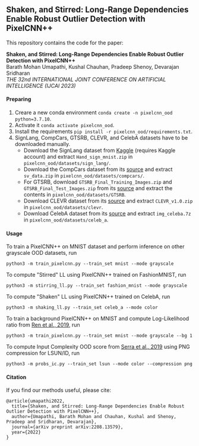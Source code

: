 ## Shaken, and Stirred: Long-Range Dependencies Enable Robust Outlier Detection with PixelCNN++

This repository contains the code for the paper:

**Shaken, and Stirred: Long-Range Dependencies Enable Robust Outlier Detection with PixelCNN++** <br>
Barath Mohan Umapathi, Kushal Chauhan, Pradeep Shenoy, Devarajan Sridharan <br>
*THE 32nd INTERNATIONAL JOINT CONFERENCE ON ARTIFICIAL INTELLIGENCE (IJCAI 2023)* <br>

#### Preparing
1. Creare a new conda environment `conda create -n pixelcnn_ood python=3.7.10`.
2. Activate it `conda activate pixelcnn_ood`.
3. Install the requirements `pip install -r pixelcnn_ood/requirements.txt`.
4. SignLang, CompCars, GTSRB, CLEVR, and CelebA datasets have to be downloaded manually.
	- Download the SignLang dataset from [Kaggle](https://www.kaggle.com/ash2703/handsignimages) (requires Kaggle account) and extract `Hand_sign_mnist.zip` in `pixelcnn_ood/datasets/sign_lang/`.
	- Download the CompCars dataset from its [source](http://mmlab.ie.cuhk.edu.hk/datasets/comp_cars/) and extract `sv_data.zip` in `pixelcnn_ood/datasets/compcars/`.
	- For GTSRB, download `GTSRB_Final_Training_Images.zip` and `GTSRB_Final_Test_Images.zip` from its [source](https://sid.erda.dk/public/archives/daaeac0d7ce1152aea9b61d9f1e19370/published-archive.html) and extract the contents in `pixelcnn_ood/datasets/GTSRB`.
	- Download CLEVR dataset from its [source](https://cs.stanford.edu/people/jcjohns/clevr/) and extract `CLEVR_v1.0.zip` in `pixelcnn_ood/datasets/clevr`.
	- Download CelebA dataset from its [source](http://mmlab.ie.cuhk.edu.hk/projects/CelebA.html) and extract `img_celeba.7z` in `pixelcnn_ood/datasets/celeb_a`.

#### Usage

To train a PixelCNN++ on MNIST dataset and perform inference on other grayscale OOD datasets, run

```
python3 -m train_pixelcnn.py --train_set mnist --mode grayscale
```

To compute "Stirred" LL using PixelCNN++ trained on FashionMNIST, run

```
python3 -m stirring_ll.py --train_set fashion_mnist --mode grayscale
```

To compute "Shaken" LL using PixelCNN++ trained on CelebA, run

```
python3 -m shaking_ll.py --train_set celeb_a --mode color
```

To train a background PixelCNN++ on MNIST and compute Log-Likelihood ratio from [Ren et al., 2019](https://arxiv.org/pdf/1906.02845), run

```
python3 -m train_pixelcnn.py --train_set mnist --mode grayscale --bg 1
```

To compute Input Complexity OOD score from [Serra et al., 2019](https://arxiv.org/pdf/1909.11480) using PNG compression for LSUN/ID, run

```
python3 -m probs_ic.py --train_set lsun --mode color --compression png
```

#### Citation

If you find our methods useful, please cite:

```
@article{umapathi2022,
  title={Shaken, and Stirred: Long-Range Dependencies Enable Robust Outlier Detection with PixelCNN++},
  author={Umapathi, Barath Mohan and Chauhan, Kushal and Shenoy, Pradeep and Sridharan, Devarajan},
  journal={arXiv preprint arXiv:2208.13579},
  year={2022}
}
```